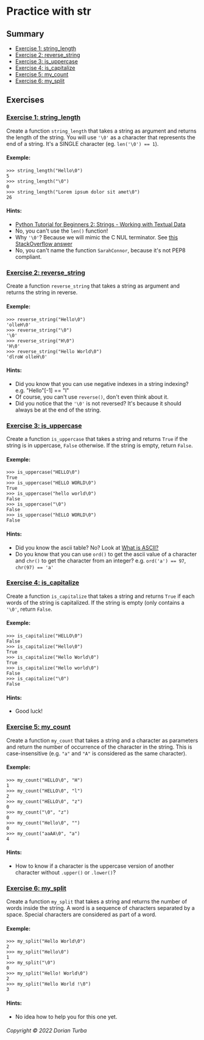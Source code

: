 # Practice with str

## Summary

- [Exercise 1: string_length][exercise 1 header]
- [Exercise 2: reverse_string][exercise 2 header]
- [Exercise 3: is_uppercase][exercise 3 header]
- [Exercise 4: is_capitalize][exercise 4 header]
- [Exercise 5: my_count][exercise 5 header]
- [Exercise 6: my_split][exercise 6 header]

## Exercises

### [Exercise 1: string_length][summary header]

Create a function `string_length` that takes a string as argument and returns
the length of the string. You will use `'\0'` as a character that represents
the end of a string. It's a SINGLE character (eg. `len('\0') == 1`).

#### Exemple:

```shell
>>> string_length("Hello\0")
5
>>> string_length("\0")
0
>>> string_length("Lorem ipsum dolor sit amet\0")
26
```

#### Hints:

- [Python Tutorial for Beginners 2: Strings - Working with Textual Data][youtube strings]
- No, you can't use the `len()` function!
- Why `'\0'`? Because we will mimic the C NUL terminator.
  See [this StackOverflow answer][stackoverflow 1]
- No, you can't name the function `SarahConnor`, because it's not PEP8
  compliant.

### [Exercise 2: reverse_string][summary header]

Create a function `reverse_string` that takes a string as argument and returns
the string in reverse.

#### Exemple:

```shell
>>> reverse_string("Hello\0")
'olleH\0'
>>> reverse_string("\0")
'\0'
>>> reverse_string("H\0")
'H\0'
>>> reverse_string("Hello World\0")
'dlroW olleH\0'
```

#### Hints:

- Did you know that you can use negative indexes in a string indexing?
  e.g. "Hello"[-1] == "l"
- Of course, you can't use `reverse()`, don't even think about it.
- Did you notice that the `'\0'` is not reversed? It's because it should always
  be at the end of the string.

### [Exercise 3: is_uppercase][summary header]

Create a function `is_uppercase` that takes a string and returns `True` if the
string is in uppercase, `False` otherwise. If the string is empty, return
`False`.

#### Exemple:

```shell
>>> is_uppercase("HELLO\0")
True
>>> is_uppercase("HELLO WORLD\0")
True
>>> is_uppercase("hello world\0")
False
>>> is_uppercase("\0")
False
>>> is_uppercase("hELLO WORLD\0")
False
```

#### Hints:

- Did you know the ascii table? No? Look at [What is ASCII?][youtube ascii]
- Do you know that you can use `ord()` to get the ascii value of a character
  and
  `chr()` to get the character from an integer?
  e.g. `ord('a') == 97`, `chr(97) == 'a'`

### [Exercise 4: is_capitalize][summary header]

Create a function `is_capitalize` that takes a string and returns `True` if
each words of the string is capitalized. If the string is empty (only contains
a `'\0'`, return `False`.

#### Exemple:

```shell
>>> is_capitalize("HELLO\0")
False
>>> is_capitalize("Hello\0")
True
>>> is_capitalize("Hello World\0")
True
>>> is_capitalize("Hello world\0")
False
>>> is_capitalize("\0")
False
```

#### Hints:

- Good luck!

### [Exercise 5: my_count][summary header]

Create a function `my_count` that takes a string and a character as parameters
and return the number of occurrence of the character in the string. This is
case-insensitive (e.g. `"a"` and `"A"` is considered as the same character).

#### Exemple:

```shell
>>> my_count("HELLO\0", "H")
1
>>> my_count("HELLO\0", "l")
2
>>> my_count("HELLO\0", "z")
0
>>> my_count("\0", "z")
0
>>> my_count("Hello\0", "")
0
>>> my_count("aaAA\0", "a")
4
```

#### Hints:

- How to know if a character is the uppercase version of another character
  without `.upper()` or `.lower()`?

### [Exercise 6: my_split][summary header]

Create a function `my_split` that takes a string and returns the number of
words inside the string. A word is a sequence of characters separated by a
space. Special characters are considered as part of a word.

#### Exemple:

```shell
>>> my_split("Hello World\0") 
2
>>> my_split("Hello\0")
1
>>> my_split("\0")    
0
>>> my_split("Hello! World\0")
2
>>> my_split("Hello World !\0")
3
```

#### Hints:

- No idea how to help you for this one yet.

###### Copyright © 2022 Dorian Turba

[summary header]: #Summary

[exercise 1 header]: #exercise-1-stringlength

[youtube strings]: https://youtu.be/k9TUPpGqYTo

[stackoverflow 1]: https://stackoverflow.com/a/4711475/6251742

[exercise 2 header]: #exercise-2-reverse_string

[exercise 3 header]: #exercise-3-is_uppercase

[youtube ascii]: https://youtu.be/zB85kTs-sEw

[exercise 4 header]: #exercise-4-is_capitalize

[exercise 5 header]: #exercise-5-my_count

[exercise 6 header]: #exercise-6-my_split
